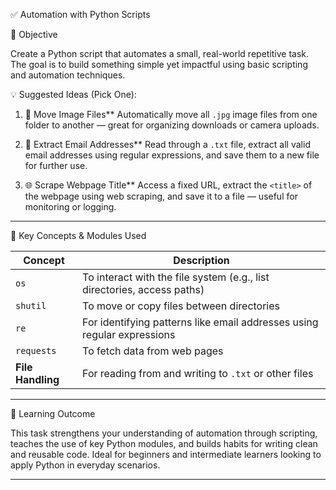 ✅ Automation with Python Scripts

🎯 Objective

Create a Python script that automates a small, real-world repetitive task. The goal is to build something simple yet impactful using basic scripting and automation techniques.

💡 Suggested Ideas (Pick One):

1. 📁 Move Image Files**
   Automatically move all `.jpg` image files from one folder to another — great for organizing downloads or camera uploads.

2. 📄 Extract Email Addresses**
   Read through a `.txt` file, extract all valid email addresses using regular expressions, and save them to a new file for further use.

3. 🌐 Scrape Webpage Title**
   Access a fixed URL, extract the `<title>` of the webpage using web scraping, and save it to a file — useful for monitoring or logging.

---

🧠 Key Concepts & Modules Used

| Concept           | Description                                                             |
| ----------------- | ----------------------------------------------------------------------- |
| `os`              | To interact with the file system (e.g., list directories, access paths) |
| `shutil`          | To move or copy files between directories                               |
| `re`              | For identifying patterns like email addresses using regular expressions |
| `requests`        | To fetch data from web pages                                            |
| **File Handling** | For reading from and writing to `.txt` or other files                   |

---

📌 Learning Outcome

This task strengthens your understanding of automation through scripting, teaches the use of key Python modules, 
and builds habits for writing clean and reusable code. Ideal for beginners and intermediate learners looking to apply Python in everyday scenarios.

---

